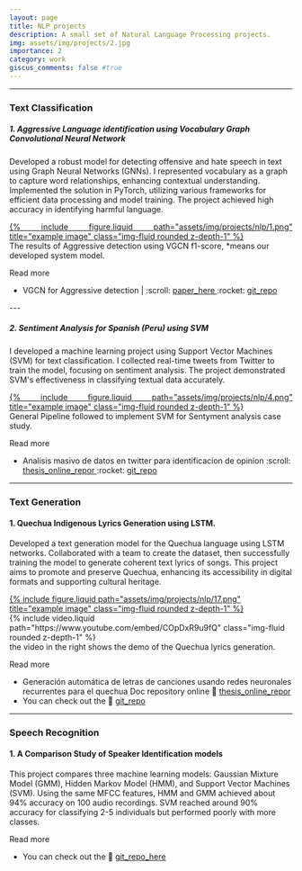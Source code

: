 ```yaml
---
layout: page
title: NLP projects
description: A small set of Natural Language Processing projects.
img: assets/img/projects/2.jpg
importance: 2
category: work
giscus_comments: false #true
---
```


---
### Text Classification
##### 1. Aggressive Language identification using Vocabulary Graph Convolutional Neural Network

Developed a robust model for detecting offensive and hate speech in text using Graph Neural Networks (GNNs). I represented vocabulary as a graph to capture word relationships, enhancing contextual understanding. Implemented the solution in PyTorch, utilizing various frameworks for efficient data processing and model training. The project achieved high accuracy in identifying harmful language.

<div style="text-align: justify">
    <div class="row  justify-content-sm-center ">
        <div class="col-sm-8 mt-3 mt-md-0">
            <a href="{{ site.baseurl }}/assets/img/projects/nlp/1.png" data-fancybox="project" title="Example Image" class="zoom" >
                {% include figure.liquid path="assets/img/projects/nlp/1.png" title="example image" class="img-fluid rounded z-depth-1" %}
            </a>
        </div>
    </div>
</div>
<div class="caption">
    The results of Aggressive detection using VGCN f1-score, *means our developed system model.
</div>

Read more
<ul>
    <li> 
        VGCN for Aggressive detection |
        :scroll: <a href="https://link.springer.com/chapter/10.1007/978-3-030-91699-2_25"> paper_here </a> 
        :rocket: <a href="https://github.com/wild10/vgcn_bert_mxa3t">git_repo</a>
    </li>
</ul>
--- 

##### 2. Sentiment Analysis for Spanish (Peru) using SVM

I developed a machine learning project using Support Vector Machines (SVM) for text classification. I collected real-time tweets from Twitter to train the model, focusing on sentiment analysis. The project demonstrated SVM's effectiveness in classifying textual data accurately.

<div style="text-align: justify">
    <div class="row  justify-content-sm-center ">
        <div class="col-sm-4 mt-3 mt-md-0">
            <a href="{{ site.baseurl }}/assets/img/projects/nlp/4.png" data-fancybox="project" title="Example Image" class="zoom" >
                {% include figure.liquid path="assets/img/projects/nlp/4.png" title="example image" class="img-fluid rounded z-depth-1" %}
            </a>
        </div>
    </div>
</div>
<div class="caption">
    General Pipeline followed to implement SVM for Sentyment analysis case study.
</div>

Read more
<ul>
    <li> 
        Analisis masivo de datos en twitter para identificacion de opinion 
        :scroll: <a href="https://repositorio.unsaac.edu.pe/handle/20.500.12918/5252">thesis_online_repor </a>
        :rocket: <a href="https://github.com/wild10/twitterSentimentAnalisis/blob/master/test.ipynb">git_repo</a>
    </li>
</ul>

--- 
### Text Generation

#### 1. Quechua Indigenous Lyrics Generation using LSTM.

Developed a text generation model for the Quechua language using LSTM networks. Collaborated with a team to create the dataset, then successfully training the model to generate coherent text lyrics of songs. This project aims to promote and preserve Quechua, enhancing its accessibility in digital formats and supporting cultural heritage.

<div class="row  justify-content-sm-center ">
    <div class="col-sm mt-3 mt-md-0">
        <a href="{{ site.baseurl }}/assets/img/projects/nlp/17.png" data-fancybox="project" title="Example Image" class="zoom" >
            {% include figure.liquid path="assets/img/projects/nlp/17.png" title="example image" class="img-fluid rounded z-depth-1" %}
        </a>
    </div>
    <div class="col-sm mt-3 mt-md-0">
        {% include video.liquid path="https://www.youtube.com/embed/COpDxR9u9fQ" class="img-fluid rounded z-depth-1" %}
    </div>
</div>

<div class="caption">
    the video in the right shows the demo of the Quechua lyrics generation.
</div>

Read more
  * Generación automática de letras de canciones usando redes neuronales recurrentes para el quechua
  Doc repository online :scroll: [thesis_online_repor](https://repositorio.unsaac.edu.pe/handle/20.500.12918/7276)
  * You can check out the :rocket: [git_repo](https://github.com/wild10/Quechua_lyrics_generation) 

---
### Speech Recognition

#### 1. A Comparison Study of Speaker Identification models

This project compares three machine learning models: Gaussian Mixture Model (GMM), Hidden Markov Model (HMM), and Support Vector Machines (SVM). Using the same MFCC features, HMM and GMM achieved about 94% accuracy on 100 audio recordings. SVM reached around 90% accuracy for classifying 2-5 individuals but performed poorly with more classes.

Read more
 * You can check out the :rocket: [git_repo_here](https://github.com/wild10/Comparation_Study_SR)
 



